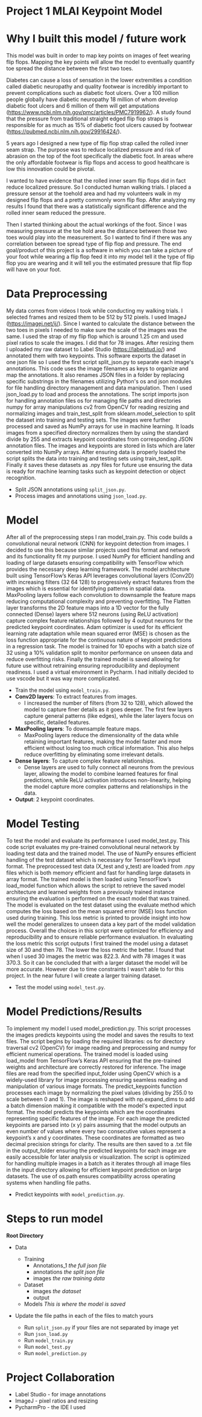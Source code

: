 # Project 1 MLAI Keypoint Model

# Why I built this model / future work

This model was built in order to map key points on images of feet wearing flip flops. Mapping the key points will allow the model to eventually quantify toe spread the distance between the first two toes. 

Diabetes can cause a loss of sensation in the lower extremities a condition called diabetic neuropathy and quality footwear is incredibly important to prevent complications such as diabetic foot ulcers. Over a 100 million people globally have diabetic neuropathy 18 million of whom develop diabetic foot ulcers and 6 million of them will get amputations (https://www.ncbi.nlm.nih.gov/pmc/articles/PMC7919962/). A study found that the pressure from traditional straight edged flip flop straps is responsible for as much as 15% of diabetic foot ulcers caused by footwear (https://pubmed.ncbi.nlm.nih.gov/29916424/). 

5 years ago I designed a new type of flip flop strap called the rolled inner seam strap. The purpose was to reduce localized pressure and risk of abrasion on the top of the foot specifically the diabetic foot. 
In areas where the only affordable footwear is flip flops and access to good healthcare is low this innovation could be pivotal. 

I wanted to have evidence that the rolled inner seam flip flops did in fact reduce localized pressure. So I conducted human walking trials. I placed a pressure sensor at the toehold area and had my volunteers walk in my designed flip flops and a pretty commonly worn flip flop. After analyzing my results I found that there was a statistically significant difference and the rolled inner seam reduced the pressure. 

Then I started thinking about the actual workings of the foot. Since I was measuring pressure at the toe hold area the distance between those two toes would play into the measurement. So I wanted to find if there was any correlation between toe spread type of flip flop and pressure. The end goal/product of this project is a software in which you can take a picture of your foot while wearing a flip flop feed it into my model tell it the type of flip flop you are wearing and it will tell you the estimated pressure that flip flop will have on your foot. 

# Data Preprocessing

My data comes from videos I took while conducting my walking trials. I selected frames and resized them to be 512 by 512 pixels. I used ImageJ (https://imagej.net/ij/). Since I wanted to calculate the distance between the two toes in pixels I needed to make sure the scale of the images was the same. I used the strap of my flip flop which is around 1.25 cm and used pixel ratios to scale the images. I did that for 78 images. After resizing them I uploaded my raw dataset to Label Studio (https://labelstud.io/) and annotated them with two keypoints. This software exports the dataset in one json file so I used the first script split_json.py to separate each image's annotations. This code uses the image filenames as keys to organize and map the annotations. It also renames JSON files in a folder by replacing specific substrings in the filenames utilizing Python's os and json modules for file handling directory management and data manipulation. Then I used json_load.py to load and process the annotations. The script imports json for handling annotation files os for managing file paths and directories numpy for array manipulations cv2 from OpenCV for reading resizing and normalizing images and train_test_split from sklearn.model_selection to split the dataset into training and testing sets. The images were further processed and saved as NumPy arrays for use in machine learning. It loads images from a specified directory normalizes them by using the standard divide by 255 and extracts keypoint coordinates from corresponding JSON annotation files. The images and keypoints are stored in lists which are later converted into NumPy arrays. After ensuring data is properly loaded the script splits the data into training and testing sets using train_test_split. Finally it saves these datasets as .npy files for future use ensuring the data is ready for machine learning tasks such as keypoint detection or object recognition.

- Split JSON annotations using `split_json.py`.
- Process images and annotations using `json_load.py`.

# Model 

After all of the preprocessing steps I ran model_train.py. This code builds a convolutional neural network (CNN) for keypoint detection from images. I decided to use this because similar projects used this format and network and its functionality fit my purpose. I used NumPy for efficient handling and loading of large datasets ensuring compatibility with TensorFlow which provides the necessary deep learning framework. The model architecture built using TensorFlow’s Keras API leverages convolutional layers (Conv2D) with increasing filters (32 64 128) to progressively extract features from the images which is essential for identifying patterns in spatial data. MaxPooling layers follow each convolution to downsample the feature maps reducing computational complexity and preventing overfitting. The Flatten layer transforms the 2D feature maps into a 1D vector for the fully connected (Dense) layers where 512 neurons (using ReLU activation) capture complex feature relationships followed by 4 output neurons for the predicted keypoint coordinates. Adam optimizer is used for its efficient learning rate adaptation while mean squared error (MSE) is chosen as the loss function appropriate for the continuous nature of keypoint predictions in a regression task. The model is trained for 10 epochs with a batch size of 32 using a 10% validation split to monitor performance on unseen data and reduce overfitting risks. Finally the trained model is saved allowing for future use without retraining ensuring reproducibility and deployment readiness. I used a virtual environment in Pycharm. I had initially decided to use vscode but it was way more complicated. 
- Train the model using `model_train.py`.
- **Conv2D layers**: To extract features from images.
    - I increased the number of filters (from 32 to 128), which allowed the model to capture finer details as it goes deeper. The first few layers capture general patterns (like edges), while the later layers focus on specific, detailed features.
- **MaxPooling layers**: To downsample feature maps.
    - MaxPooling layers reduce the dimensionality of the data while retaining important features, making the model faster and more efficient without losing too much critical information. This also helps reduce overfitting by eliminating some irrelevant details.
- **Dense layers**: To capture complex feature relationships.
    - Dense layers are used to fully connect all neurons from the previous layer, allowing the model to combine learned features for final predictions, while ReLU activation introduces non-linearity, helping the model capture more complex patterns and relationships in the data.
- **Output**: 2 keypoint coordinates.

# Model Testing

To test the model and evaluate its performance I used model_test.py. This code script evaluates my pre-trained convolutional neural network by loading test data and the trained model. The use of NumPy ensures efficient handling of the test dataset which is necessary for TensorFlow’s input format. The preprocessed test data (X_test and y_test) are loaded from .npy files which is both memory efficient and fast for handling large datasets in array format. The trained model is then loaded using TensorFlow’s load_model function which allows the script to retrieve the saved model architecture and learned weights from a previously trained instance ensuring the evaluation is performed on the exact model that was trained. The model is evaluated on the test dataset using the evaluate method which computes the loss based on the mean squared error (MSE) loss function used during training. This loss metric is printed to provide insight into how well the model generalizes to unseen data a key part of the model validation process. Overall the choices in this script were optimized for efficiency and reproducibility and to ensure reliable performance evaluation. In evaluating the loss metric this script outputs I first trained the model using a dataset size of 30 and then 78. The lower the loss metric the better. I found that when I used 30 images the metric was 822.3. And with 78 images it was 370.3. So it can be concluded that with a larger dataset the model will be more accurate. However due to time constraints I wasn’t able to for this project. In the near future I will create a larger training dataset. 

- Test the model using `model_test.py`.

# Model Predictions/Results

To implement my model I used model_prediction.py. This script processes the images predicts keypoints using the model and saves the results to text files. The script begins by loading the required libraries: os for directory traversal cv2 (OpenCV) for image reading and preprocessing and numpy for efficient numerical operations. The trained model is loaded using load_model from TensorFlow’s Keras API ensuring that the pre-trained weights and architecture are correctly restored for inference. The image files are read from the specified input_folder using OpenCV which is a widely-used library for image processing ensuring seamless reading and manipulation of various image formats. The predict_keypoints function processes each image by normalizing the pixel values (dividing by 255.0 to scale between 0 and 1). The image is reshaped with np.expand_dims to add a batch dimension making it compatible with the model's expected input format. The model predicts the keypoints which are the coordinates representing specific features of the image. For each image the predicted keypoints are parsed into (x y) pairs assuming that the model outputs an even number of values where every two consecutive values represent a keypoint’s x and y coordinates. These coordinates are formatted as two decimal precision strings for clarity. The results are then saved to a .txt file in the output_folder ensuring the predicted keypoints for each image are easily accessible for later analysis or visualization. The script is optimized for handling multiple images in a batch as it iterates through all image files in the input directory allowing for efficient keypoint prediction on large datasets. The use of os.path ensures compatibility across operating systems when handling file paths. 

- Predict keypoints with `model_prediction.py`.

# Steps to run model

**Root Directory**

- Data
    - Training
        - Annotations_1 *the full json file*
        - annotations *the split json file*
        - images *the raw training data*
    - Dataset
        - images *the dataset*
        - output
    - Models *This is where the model is saved*

- Update the file paths in each of the files to match yours
    - Run `split_json.py` if your files are not separated by image yet
    - Run `json_load.py`
    - Run `model_train.py`
    - Run `model_test.py`
    - Run `model_prediction.py`

# Project Collaboration
- Label Studio - for image annotations
- ImageJ - pixel ratios and resizing
- PycharmPro - the IDE I used
